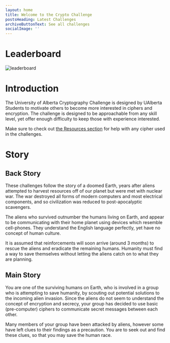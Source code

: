 ```yaml
---
layout: home
title: Welcome to the Crypto Challenge
postsHeading: Latest Challenges
archiveButtonText: See all challenges
socialImage: ''
---
```

# Leaderboard
![leaderboard](https://www.dropbox.com/s/m1c29g2y9tnjtvy/toucan.jpg?raw=1 "Leaderboard")

# Introduction

The University of Alberta Cryptography Challenge is designed by UAlberta Students to motivate others to become more interested in ciphers and encryption. The challenge is designed to be approachable from any skill level, yet offer enough difficulty to keep those with experience interested.

Make sure to check out [the Resources section](/resources) for help with any cipher used in the challenges.

# Story

## Back Story

These challenges follow the story of a doomed Earth, years after aliens attempted to harvest resources off of our planet but were met with nuclear war. The war destroyed all forms of modern computers and most electrical components, and so civilization was reduced to post-apocalyptic scavengers.

The aliens who survived outnumber the humans living on Earth, and appear to be communicating with their home planet using devices which resemble cell-phones. They understand the English language perfectly, yet have no concept of human culture.

It is assumed that reinforcements will soon arrive (around 3 months) to rescue the aliens and eradicate the remaining humans. Humanity must find a way to save themselves without letting the aliens catch on to what they are planning.

## Main Story

You are one of the surviving humans on Earth, who is involved in a group who is attempting to save humanity, by scouting out potential solutions to the incoming alien invasion. Since the aliens do not seem to understand the concept of encryption and secrecy, your group has decided to use basic (pre-computer) ciphers to communicate secret messages between each other.

Many members of your group have been attacked by aliens, however some have left clues to their findings as a precaution. You are to seek out and find these clues, so that you may save the human race.




